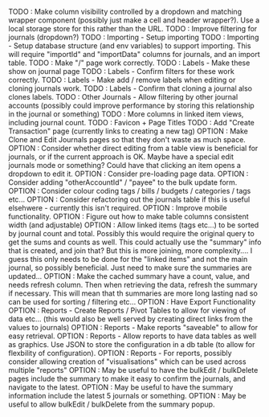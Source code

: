 TODO : Make column visibility controlled by a dropdown and matching wrapper component (possibly just make a cell and header wrapper?). Use a local storage store for this rather than the URL.
TODO : Improve filtering for journals (dropdown?)
TODO : Importing - Setup importing
TODO : Importing - Setup database structure (and env variables) to support importing. This will require "importId" and "importData" columns for journals, and an import table.
TODO : Make "/" page work correctly.
TODO : Labels - Make these show on journal page
TODO : Labels - Confirm filters for these work correctly.
TODO : Labels - Make add / remove labels when editing or cloning journals work.
TODO : Labels - Confirm that cloning a journal also clones labels.
TODO : Other Journals - Allow filtering by other journal accounts (possibly could improve performance by storing this relationship in the journal or something)
TODO : More columns in linked item views, including journal count.
TODO : Favicon + Page Titles
TODO : Add "Create Transaction" page (currently links to creating a new tag)
OPTION : Make Clone and Edit Journals pages so that they don't waste as much space.
OPTION : Consider whether direct editing from a table view is beneficial for journals, or if the current approach is OK. Maybe have a special edit journals mode or something? Could have that clicking an item opens a dropdown to edit it.
OPTION : Consider pre-loading page data.
OPTION : Consider adding "otherAccountId" / "payee" to the bulk update form.
OPTION : Consider colour coding tags / bills / budgets / categories / tags etc...
OPTION : Consider refactoring out the journals table if this is useful elsehwere - currently this isn't required.
OPTION : Improve mobile functionality.
OPTION : Figure out how to make table columns consistent width (and adjustable)
OPTION : Allow linked items (tags etc...) to be sorted by journal count and total. Possibly this would require the original query to get the sums and counts as well. This could actually use the "summary" info that is created, and join that? But this is more joining, more complexity.... I guess this only needs to be done for the "linked items" and not the main journal, so possibly beneficial. Just need to make sure the summaries are updated...
OPTION : Make the cached summary have a count, value, and needs refresh column. Then when retrieving the data, refresh the summary if necessary. This will mean that th summaries are more long lasting nad so can be used for sorting / filtering etc...
OPTION : Have Export Functionality
OPTION : Reports - Create Reports / Pivot Tables to allow for viewing of data etc... (this would also be well served by creating direct links from the values to journals)
OPTION : Reports - Make reports "saveable" to allow for easy retrieval.
OPTION : Reports - Allow reports to have data tables as well as graphics. Use JSON to store the configuration in a db table (to allow for flexbility of configuration).
OPTION : Reports - For reports, possibly consider allowing creation of "visualisations" which can be used across multiple "reports"
OPTION : May be useful to have the bulkEdit / bulkDelete pages include the summary to make it easy to confirm the journals, and navigate to the latest.
OPTION : May be useful to have the summary information include the latest 5 journals or something.
OPTION : May be useful to allow bulkEdit / bulkDelete from the summary popup.
